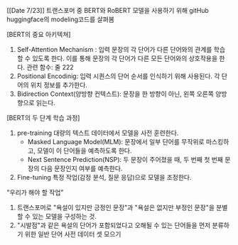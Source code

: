 [[Date 7/23]]
트랜스포머 중 BERT와 RoBERT 모델을 사용하기 위해 gitHub huggingface의 modeling코드를 살펴봄

[BERT의 중요 아키텍쳐]
1. Self-Attention Mechanism : 입력 문장의 각 단어가 다른 단어와의 관계를 학습할 수 있도록 한다. 이를 통해 문장의 각 단어가 다른 모든 단어와의 상호작용을 한다.
관련 함수: 줄 222
2. Positional Encodinig: 입력 시퀀스의 단어 순서를 인식하기 위해 사용된다. 각 단어의 위치 정보를 추가한다.
3. Bidirection Context(양방향 컨텍스트): 문장을 한 방향이 아닌, 왼쪽 오른쪽 양방향으로 읽는다.

[BERT의 두 단계 학습 과정]
1. pre-training 대량의 텍스트 데이터에서 모델을 사전 훈련한다.
   - Masked Language Model(MLM): 문장에서 일부 단어를 무작위로 마스킹하고, 모델이 이 단어들을 예측하도록 한다.
   - Next Sentence Prediction(NSP): 두 문장이 주어졌을 때, 두 번째 첫 번째 문장의 다음 문장인지 여부를 예측한다.
2. Fine-tuning 특정 작업(감정 분석, 질문 응답)으로 모델을 조정한다.

"우리가 해야 할 작업"
1. 트랜스포머로 "욕설이 있지만 긍정인 문장"과 "욕설은 없지만 부정인 문장"을 분별할 수 있는 모델을 구성하는 것.
2. "시발점"과 같은 욕설의 단어가 포함되었다고 오해될 수 있는 단어들을 먼저 분류하기 위한 일반 단어 사전 데이터 셋 모으기
